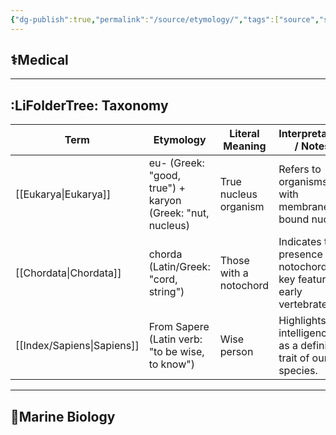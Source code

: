 ```yaml
---
{"dg-publish":true,"permalink":"/source/etymology/","tags":["source","study_note"],"created":"2025-04-08T20:59:06.149+09:00","updated":"2025-04-08T21:13:23.358+09:00"}
---
```


## ⚕️Medical 
---
## :LiFolderTree: Taxonomy 
| Term     | Etymology                                                 | Literal Meaning        | Interpretation / Notes                                                     |
| -------- | --------------------------------------------------------- | ---------------------- | -------------------------------------------------------------------------- |
| [[Eukarya\|Eukarya]] | eu- (Greek: "good, true") + karyon (Greek: "nut, nucleus) | True nucleus organism  | Refers to organisms with membrane-bound nuclei.                            |
| [[Chordata\|Chordata]] | chorda (Latin/Greek: "cord, string")                      | Those with a notochord | Indicates the presence of a notochord, a key feature in early vertebrates. |
| [[Index/Sapiens\|Sapiens]]  | From Sapere (Latin verb: "to be wise, to know")           | Wise person            | Highlights intelligence as a defining trait of our species.                                                                            |

---
## 🌊Marine Biology
